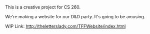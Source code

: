 This is a creative project for CS 260.

We're making a website for our D&D party. It's going to be amusing.

WIP Link: http://theletterslady.com/TFFWebsite/index.html
